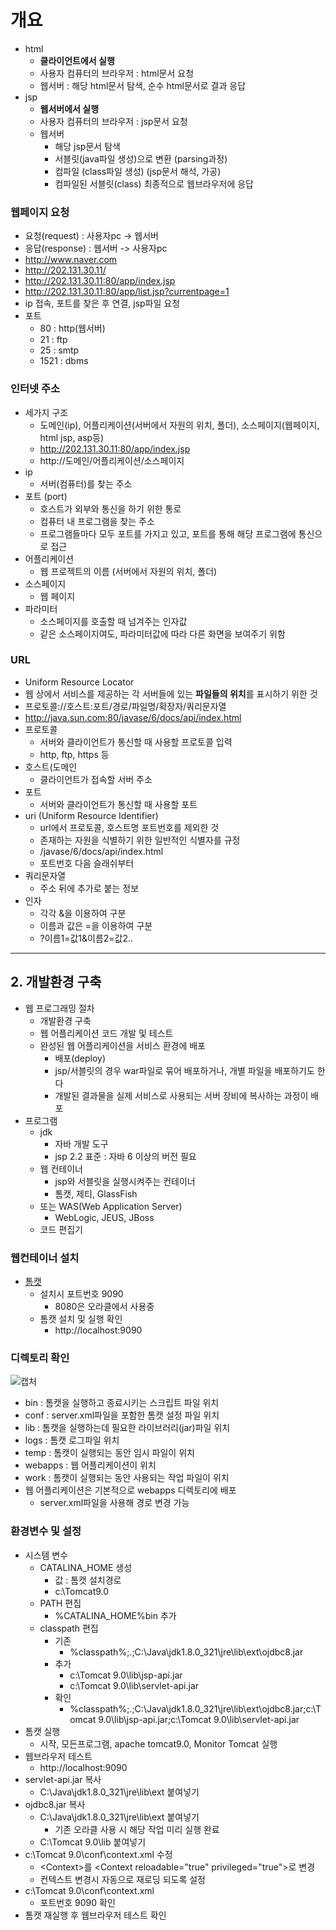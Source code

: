 # 개요
- html
  - **클라이언트에서 실행**
  - 사용자 컴퓨터의 브라우저 : html문서 요청
  - 웹서버 : 해당 html문서 탐색, 순수 html문서로 결과 응답
- jsp
  - **웹서버에서 실행**
  - 사용자 컴퓨터의 브라우저 : jsp문서 요청
  - 웹서버
    - 해당 jsp문서 탐색
    - 서블릿(java파일 생성)으로 변환 (parsing과정)
    - 컴파일 (class파일 생성) (jsp문서 해석, 가공)
    - 컴파일된 서블릿(class) 최종적으로 웹브라우저에 응답   

### 웹페이지 요청
- 요청(request) : 사용자pc -> 웹서버
- 응답(response) : 웹서버 -> 사용자pc
- http://www.naver.com
- http://202.131.30.11/
- http://202.131.30.11:80/app/index.jsp
- http://202.131.30.11:80/app/list.jsp?currentpage=1
- ip 접속, 포트를 찾은 후 연결, jsp파일 요청
- 포트
  - 80 : http(웹서버)
  - 21 : ftp
  - 25 : smtp
  - 1521 : dbms


### 인터넷 주소
- 세가지 구조
  - 도메인(ip), 어플리케이션(서버에서 자원의 위치, 폴더), 소스페이지(웹페이지, html jsp, asp등)
  - http://202.131.30.11:80/app/index.jsp
  - http://도메인/어플리케이션/소스페이지
- ip
  - 서버(컴퓨터)를 찾는 주소
- 포트 (port)
  - 호스트가 외부와 통신을 하기 위한 통로
  - 컴퓨터 내 프로그램을 찾는 주소
  - 프로그램들마다 모두 포트를 가지고 있고, 포트를 통해 해당 프로그램에 통신으로 접근
- 어플리케이션
  - 웹 프로젝트의 이름 (서버에서 자원의 위치, 폴더)
- 소스페이지
  - 웹 페이지
- 파라미터
  - 소스페이지를 호출할 때 넘겨주는 인자값
  - 같은 소스페이지여도, 파라미터값에 따라 다른 화면을 보여주기 위함

### URL
- Uniform Resource Locator
- 웹 상에서 서비스를 제공하는 각 서버들에 있는 **파일들의 위치**를 표시하기 위한 것
- 프로토콜://호스트:포트/경로/파일명/확장자/쿼리문자열
- http://java.sun.com:80/javase/6/docs/api/index.html
- 프로토콜
  - 서버와 클라이언트가 통신할 때 사용할 프로토콜 입력
  - http, ftp, https 등
- 호스트(도메인
  - 클라이언트가 접속할 서버 주소
- 포트
  - 서버와 클라이언트가 통신할 때 사용할 포트
- uri (Uniform Resource Identifier)
  - url에서 프로토콜, 호스트명 포트번호를 제외한 것
  - 존재하는 자원을 식별하기 위한 일반적인 식별자를 규정
  - /javase/6/docs/api/index.html
  - 포트번호 다음 슬래쉬부터
- 쿼리문자열
  - 주소 뒤에 추가로 붙는 정보
- 인자
  - 각각 &을 이용하여 구분
  - 이름과 값은 =을 이용하여 구분
  - ?이름1=값1&이름2=값2..   


***

## 2. 개발환경 구축
- 웹 프로그래밍 절차
  - 개발환경 구축
  - 웹 어플리케이션 코드 개발 및 테스트
  - 완성된 웹 어플리케이션을 서비스 환경에 배포
    - 배포(deploy)
    - jsp/서블릿의 경우 war파일로 묶어 배포하거나, 개별 파일을 배포하기도 한다
    - 개발된 결과물을 실제 서비스로 사용되는 서버 장비에 복사하는 과정이 배포
- 프로그램
  - jdk
    - 자바 개발 도구
    - jsp 2.2 표준 : 자바 6 이상의 버전 필요
  - 웹 컨테이너
    - jsp와 서블릿을 실행시켜주는 컨테이너
    - 톰캣, 제티, GlassFish
  - 또는 WAS(Web Application Server)
    - WebLogic, JEUS, JBoss
  - 코드 편집기

### 웹컨테이너 설치
- [톰캣](https://tomcat.apache.org/download-90.cgi)
  - 설치시 포트번호 9090
    - 8080은 오라클에서 사용중
  - 톰캣 설치 및 실행 확인
    - http://localhost:9090

### 디렉토리 확인   
![캡처](https://user-images.githubusercontent.com/99188096/166173583-3ebb3f08-ee92-4bf8-ba82-120901caaf65.JPG)   
- bin : 톰캣을 실행하고 종료시키는 스크립트 파일 위치
- conf : server.xml파일을 포함한 톰캣 설정 파일 위치
- lib : 톰캣을 실행하는데 필요한 라이브러리(jar)파일 위치
- logs : 톰캣 로그파일 위치
- temp : 톰캣이 실행되는 동안 임시 파일이 위치
- webapps : 웹 어플리케이션이 위치
- work : 톰캣이 실행되는 동안 사용되는 작업 파일이 위치
- 웹 어플리케이션은 기본적으로 webapps 디렉토리에 배포
  - server.xml파일을 사용해 경로 변경 가능

### 환경변수 및 설정
- 시스템 변수
  - CATALINA_HOME 생성
    - 값 : 톰캣 설치경로
    - c:\Tomcat9.0
  - PATH 편집
    - %CATALINA_HOME%bin 추가
  - classpath 편집
    - 기존
      - %classpath%;.;C:\Java\jdk1.8.0_321\jre\lib\ext\ojdbc8.jar
    - 추가
      - c:\Tomcat 9.0\lib\jsp-api.jar
      - c:\Tomcat 9.0\lib\servlet-api.jar
    - 확인
      - %classpath%;.;C:\Java\jdk1.8.0_321\jre\lib\ext\ojdbc8.jar;c:\Tomcat 9.0\lib\jsp-api.jar;c:\Tomcat 9.0\lib\servlet-api.jar
- 톰캣 실행
  - 시작, 모든프로그램, apache tomcat9.0, Monitor Tomcat 실행
- 웹브라우저 테스트
  - http://localhost:9090
- servlet-api.jar 복사
  - C:\Java\jdk1.8.0_321\jre\lib\ext 붙여넣기
- ojdbc8.jar 복사
  - C:\Java\jdk1.8.0_321\jre\lib\ext 붙여넣기
    - 기존 오라클 사용 시 해당 작업 미리 실행 완료
  - C:\Tomcat 9.0\lib 붙여넣기
- c:\Tomcat 9.0\conf\context.xml 수정
  - <Context\>를 <Context reloadable="true" privileged="true"\>로 변경
  - 컨텍스트 변경시 자동으로 재로딩 되도록 설정
- c:\Tomcat 9.0\conf\context.xml
  - 포트번호 9090 확인
- 톰캣 재실행 후 웹브라우저 테스트 확인

  
